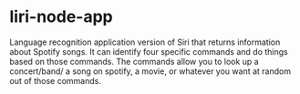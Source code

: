 # liri-node-app
Language recognition application version of Siri that returns information about Spotify songs.  It can identify four specific commands and do things based on those commands.  The commands allow you to look up a concert/band/ a song on spotify, a movie, or whatever you want at random out of those commands.
